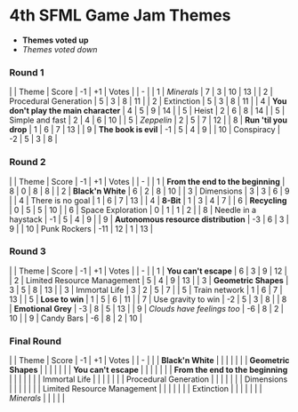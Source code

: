 # 4th SFML Game Jam Themes

- **Themes voted up**
- *Themes voted down*

### Round 1

| | Theme | Score | -1 | +1 | Votes |
| - |
| 1 | *Minerals* | 7 | 3 | 10 | 13 |
| 2 | Procedural Generation | 5 | 3 | 8 | 11 |
| 2 | Extinction | 5 | 3 | 8 | 11 |
| 4 | **You don't play the main character** | 4 | 5 | 9 | 14 |
| 5 | Heist | 2 | 6 | 8 | 14 |
| 5 | Simple and fast | 2 | 4 | 6 | 10 |
| 5 | *Zeppelin* | 2 | 5 | 7 | 12 |
| 8 | **Run 'til you drop** | 1 | 6 | 7 | 13 |
| 9 | **The book is evil** | -1 | 5 | 4 | 9 |
| 10 | Conspiracy | -2 | 5 | 3 | 8 |

### Round 2

| | Theme | Score | -1 | +1 | Votes |
| - |
| 1 | **From the end to the beginning** | 8 | 0 | 8 | 8 |
| 2 | **Black'n White** | 6 | 2 | 8 | 10 |
| 3 | Dimensions | 3 | 3 | 6 | 9 |
| 4 | There is no goal | 1 | 6 | 7 | 13 |
| 4 | **8-Bit** | 1 | 3 | 4 | 7 |
| 6 | **Recycling** | 0 | 5 | 5 | 10 |
| 6 | Space Exploration | 0 | 1 | 1 | 2 |
| 8 | Needle in a haystack | -1 | 5 | 4 | 9 |
| 9 | **Autonomous resource distribution** | -3 | 6 | 3 | 9 |
| 10 | Punk Rockers | -11 | 12 | 1 | 13 |

### Round 3

| | Theme | Score | -1 | +1 | Votes |
| - |
| 1 | **You can't escape** | 6 | 3 | 9 | 12 |
| 2 | Limited Resource Management | 5 | 4 | 9 | 13 |
| 3 | **Geometric Shapes** | 3 | 5 | 8 | 13 |
| 3 | Immortal Life | 3 | 2 | 5 | 7 |
| 5 | Train network | 1 | 6 | 7 | 13 |
| 5 | **Lose to win** | 1 | 5 | 6 | 11 |
| 7 | Use gravity to win | -2 | 5 | 3 | 8 |
| 8 | **Emotional Grey** | -3 | 8 | 5 | 13 |
| 9 | *Clouds have feelings too* | -6 | 8 | 2 | 10 |
| 9 | Candy Bars | -6 | 8 | 2 | 10 |

### Final Round

| | Theme | Score | -1 | +1 | Votes |
| - |
| | **Black'n White** | | | | |
| | **Geometric Shapes** | | | | |
| | **You can't escape** | | | | |
| | **From the end to the beginning** | | | | |
| | Immortal Life | | | | |
| | Procedural Generation | | | | |
| | Dimensions | | | | |
| | Limited Resource Management | | | | |
| | Extinction | | | | |
| | *Minerals* | | | | |
